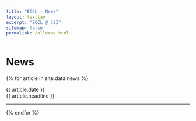 ```yaml
---
title: "ECCL - News"
layout: textlay
excerpt: "ECCL @ JSI"
sitemap: false
permalink: /allnews.html
---
```


# News

{% for article in site.data.news %}
<p>{{ article.date }} <br>
{{ article.headline }}</p>
<hr>
{% endfor %}
